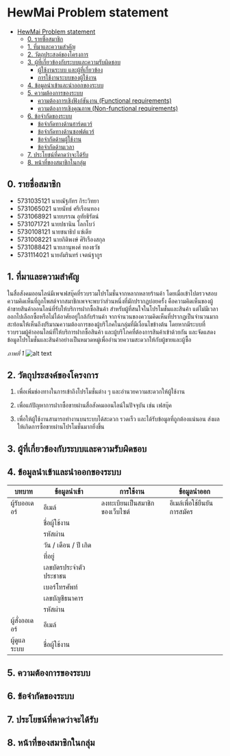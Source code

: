 # HewMai Problem statement

<!-- TOC -->

- [HewMai Problem statement](#hewmai-problem-statement)
    - [0. รายชื่อสมาชิก](#0-รายชื่อสมาชิก)
    - [1. ที่มาและความสำคัญ](#1-ที่มาและความสำคัญ)
    - [2. วัตถุประสงค์ของโครงการ](#2-วัตถุประสงค์ของโครงการ)
    - [3. ผู้ที่เกี่ยวข้องกับระบบและความรับผิดชอบ](#3-ผู้ที่เกี่ยวข้องกับระบบและความรับผิดชอบ)
        - [ผู้ใช้งานระบบ และผู้ที่เกี่ยวข้อง](#ผู้ใช้งานระบบ-และผู้ที่เกี่ยวข้อง)
        - [การใช้งานระบบของผู้ใช้งาน](#การใช้งานระบบของผู้ใช้งาน)
    - [4. ข้อมูลนำเข้าและนำออกของระบบ](#4-ข้อมูลนำเข้าและนำออกของระบบ)
    - [5. ความต้องการของระบบ](#5-ความต้องการของระบบ)
        - [ความต้องการเชิงฟังก์ชันงาน (Functional requirements)](#ความต้องการเชิงฟังก์ชันงาน-functional-requirements)
        - [ความต้องการเชิงคุณภาพ (Non-functional requirements)](#ความต้องการเชิงคุณภาพ-non-functional-requirements)
    - [6. ข้อจำกัดของระบบ](#6-ข้อจำกัดของระบบ)
        - [ข้อจำกัดทางด้านฮาร์ดแวร์](#ข้อจำกัดทางด้านฮาร์ดแวร์)
        - [ข้อจำกัดทางด้านซอฟต์แวร์](#ข้อจำกัดทางด้านซอฟต์แวร์)
        - [ข้อจำกัดด้านผู้ใช้งาน](#ข้อจำกัดด้านผู้ใช้งาน)
        - [ข้อจำกัดด้านเวลา](#ข้อจำกัดด้านเวลา)
    - [7. ประโยชน์ที่คาดว่าจะได้รับ](#7-ประโยชน์ที่คาดว่าจะได้รับ)
    - [8. หน้าที่ของสมาชิกในกลุ่ม](#8-หน้าที่ของสมาชิกในกลุ่ม)


<!-- /TOC -->

## 0. รายชื่อสมาชิก

* 5731035121 นายณัฐภัทร กิระวิทยา
* 5731065021 นายนัทธ์ ศรีเรือนทอง
* 5731068921 นายบรรณ อุทัยธิรัตน์
* 5731071721 นายปธานิน โลกโบว์
* 5730108121 นายชนาธิป แซ่เตีย
* 5731008221 นายกิติพงษ์ ศิริเรืองสกุล
* 5731088421 นายภานุพงศ์ ทองธวัช
* 5731114021 นายอัมรินทร์ เจตน์ฐากูร

## 1. ที่มาและความสำคัญ

ในสื่อสังคมออนไลน์มีเพจเฟสบุ๊คที่รวบรวมโปรโมชั่นจากหลากหลายร้านค้า โดยเมื่อเข้าไปตรวจสอบความคิดเห็นที่ถูกโพสต์จากสมาชิกเพจจะพบว่าส่วนหนึ่งที่มักปรากฏบ่อยครั้ง คือความคิดเห็นของผู้ค้าขายสินค้าออนไลน์ที่รับให้บริการฝากซื้อสินค้า สำหรับผู้ที่สนใจในโปรโมชั่นและสินค้า แต่ไม่มีเวลาออกไปเลือกซื้อหรือไม่ได้อาศัยอยู่ใกล้กับร้านค้า จากจำนวนของความคิดเห็นที่ปรากฏเป็นจำนวนมาก สะท้อนให้เห็นถึงปริมาณความต้องการของผู้บริโภคในกลุ่มที่มีเงื่อนไขข้างต้น โดยหากมีระบบที่รวบรวมผู้ค้าออนไลน์ที่ให้บริการฝากซื้อสินค้า และผู้บริโภคที่ต้องการสินค้าเข้าด้วยกัน และจัดแสดงข้อมูลโปรโมชั่นและสินค้าอย่างเป็นหมวดหมู่เพื่ออำนวยความสะดวกให้กับผู้ขายและผู้ซื้อ

*ภาพที่ 1*
![alt text](https://github.com/we-inc/mms-bunnoi/raw/master/image1.png "ภาพที่ 1")

## 2. วัตถุประสงค์ของโครงการ

1. เพื่อเพิ่มช่องทางในการเข้าถึงโปรโมชั่นต่าง ๆ และอำนวยความสะดวกให้ผู้ใช้งาน

2. เพื่อแก้ปัญหาการฝากซื้อขายผ่านสื่อสังคมออนไลน์ในปัจจุบัน เช่น เฟสบุ๊ค

3. เพื่อให้ผู้ใช้งานสามารถทำงานบนระบบได้สะดวก รวดเร็ว และได้รับข้อมูลที่ถูกต้องแน่นอน ส่งผลให้เกิดการซื้อขายผ่านโปรโมชั่นมากยิ่งขึ้น

## 3. ผู้ที่เกี่ยวข้องกับระบบและความรับผิดชอบ

## 4. ข้อมูลนำเข้าและนำออกของระบบ

| บทบาท       | ข้อมูลนำเข้า     | การใช้งาน  | ข้อมูลนำออก  |
| ------------- |-------------| -----| -----|
| ผู้รับออเดอร์     | อีเมล์                 | ลงทะเบียนเป็นสมาชิกของเว็บไซต์ | อีเมล์เพื่อใช้ยืนยันการสมัคร |
|               | ชื่อผู้ใช้งาน            |            |     |
|               | รหัสผ่าน              |            |     |
|               | วัน / เดือน / ปี เกิด   |           |           |
|               | ที่อยู่                 |           |           |
|               | เลขบัตรประจำตัวประชาชน |           |           |
|               | เบอร์โทรศัพท์          |           |           |
|               | เลขบัญชีธนาคาร        |           |           |
|               | รหัสผ่าน              |           |           |
| ผู้สั่งออเดอร์     | อีเมล์                |           |           |
| ผู้ดูแลระบบ      | ชื่อผู้ใช้งาน           |            |            |

## 5. ความต้องการของระบบ

## 6. ข้อจำกัดของระบบ

## 7. ประโยชน์ที่คาดว่าจะได้รับ

## 8. หน้าที่ของสมาชิกในกลุ่ม

